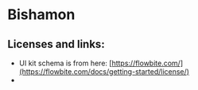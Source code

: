 # Bishamon

## Licenses and links:
- UI kit schema is from here: [https://flowbite.com/](https://flowbite.com/docs/getting-started/license/)
- 
